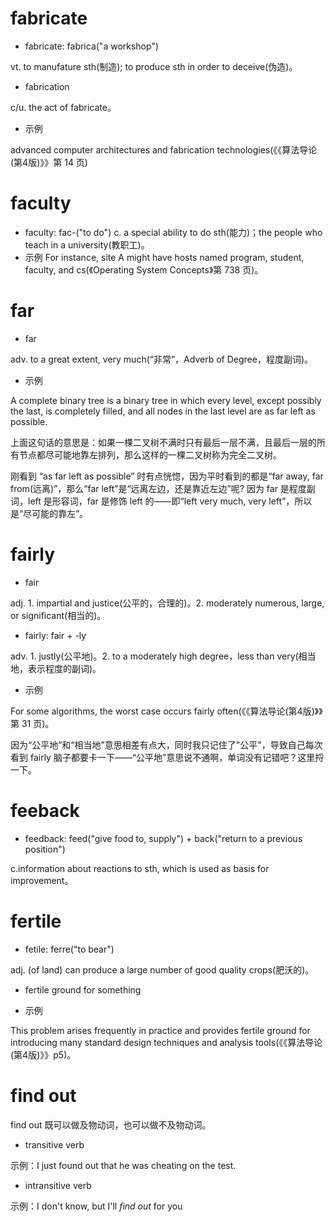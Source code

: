 # fabricate

- fabricate: fabrica("a workshop") 

vt. to manufature sth(制造);  to produce sth in order to deceive(伪造)。

- fabrication

c/u. the act of fabricate。

- 示例

advanced computer architectures and fabrication technologies(《《算法导论(第4版)》》第 14 页)

# faculty

- faculty: fac-("to do")
  c. a special ability to do sth(能力)；the people who teach in a university(教职工)。
- 示例
  For instance, site A might have hosts named program, student, faculty, and cs(《Operating System Concepts》第 738 页)。

# far

- far

adv. to a great extent, very much(“非常”，Adverb of Degree，程度副词)。

- 示例

A complete binary tree is a binary tree in which every level, except possibly the last, is completely filled, and all nodes in the last level are as far left as possible.

上面这句话的意思是：如果一棵二叉树不满时只有最后一层不满，且最后一层的所有节点都尽可能地靠左排列，那么这样的一棵二叉树称为完全二叉树。

刚看到 “as far left as possible” 时有点恍惚，因为平时看到的都是“far away, far from(远离)”，那么“far left”是“远离左边，还是靠近左边”呢? 因为 far 是程度副词，left 是形容词，far 是修饰 left 的——即“left very much, very left”，所以是“尽可能的靠左”。

# fairly

- fair

adj. 1. impartial and justice(公平的，合理的)。2. moderately numerous, large, or significant(相当的)。

- fairly: fair + -ly

adv. 1. justly(公平地)。2. to a moderately high degree，less than very(相当地，表示程度的副词)。

- 示例

For some algorithms, the worst case occurs fairly often(《《算法导论(第4版)》》第 31 页)。

因为“公平地”和“相当地”意思相差有点大，同时我只记住了"公平"，导致自己每次看到 fairly 脑子都要卡一下——“公平地”意思说不通啊，单词没有记错吧？这里捋一下。

# feeback

- feedback: feed("give food to, supply") + back("return to a previous position")

c.information about reactions to sth, which is used as basis for improvement。

# fertile

- fetile:  ferre("to bear")

adj. (of land) can produce a large number of good quality crops(肥沃的)。

- fertile ground for something

- 示例

This problem arises frequently in practice and provides fertile ground for introducing many standard design techniques and analysis tools(《《算法导论(第4版)》》p5)。

# find out

find out 既可以做及物动词，也可以做不及物动词。

- transitive verb

示例：I just found out that he was cheating on the test.

- intransitive verb

示例：I don't know, but I'll *find out* for you